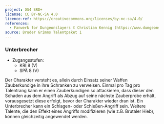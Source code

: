 ```yaml
---
project: DS4 SRD+
license: CC BY-NC-SA 4.0
licence-ref: https://creativecommons.org/licenses/by-nc-sa/4.0/
references: 
  - Fanwerk for Dungeonslayers © Christian Kennig (https://www.dungeonslayers.net/)
source: Bruder Grimms Talentpaket 1
---
```


### Unterbrecher

- Zugangsstufen:
  - KRI 8 (V)
  - SPÄ 8 (V)

Der Charakter versteht es, allein durch Einsatz seiner Waffen Zauberkundige in ihre Schranken zu verweisen. Einmal pro Tag pro Talentrang kann er einen Zauberkundigen so attackieren, dass dieser den Schaden aus dem Angriff als Abzug auf seine nächste Zauberprobe erhält, vorausgesetzt diese erfolgt, bevor der Charakter wieder dran ist. Ein Unterbrecher kann ein Schlagen- oder Schießen-Angriff sein. Weitere Talente, die den Effekt eines Angriffs modifizieren (wie z.B. Brutaler Hieb), können gleichzeitig angewendet werden.

